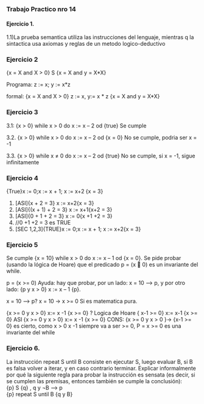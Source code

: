 ### Trabajo Practico nro 14
#### Ejercicio 1.
1.1)La prueba semantica utiliza las instrucciones del lenguaje, mientras q la sintactica usa axiomas y reglas de un metodo logico-deductivo

### Ejercicio 2
{x = X and X > 0} S {x = X and y = X*X}

Programa:
z := x;
y := x*z

formal:
{x = X and X > 0} z := x, y:= x * z {x = X and y = X*X}


### Ejercicio 3
3.1:  {x > 0} while x > 0 do x := x – 2 od {true}
Se cumple

3.2. {x > 0} while x > 0 do x := x – 2 od {x = 0}
No se cumple, podria ser x = -1

3.3. {x > 0} while x ≠ 0 do x := x – 2 od {true} 
No se cumple, si x = -1, sigue infinitamente

### Ejercicio 4
{True}x := 0;x := x + 1; x := x+2 {x = 3}
1. [ASI]{x + 2 = 3} x := x+2{x = 3}
2. [ASI]{(x + 1) + 2 = 3} x := x+1{x+2 = 3}
3. [ASI]{0 + 1 + 2 = 3} x := 0{x +1 +2 = 3}
4. //0 +1 +2 = 3 es TRUE
5. [SEC 1,2,3]{TRUE}x := 0;x := x + 1; x := x+2{x = 3}


### Ejercicio 5 
 Se cumple {x = 10} while x > 0 do x := x – 1 od {x = 0}. Se pide probar (usando la 
lógica de Hoare) que el predicado p = (x  0) es un invariante del while.

 p = (x >= 0) 
 Ayuda: hay que probar, por un lado: x = 10 ⟶ p, y por otro lado: {p y x > 0} x := x – 1 {p}. 

 x = 10 ⟶ p?
 x = 10 -> x >= 0 Si es matematica pura.

 {x >= 0 y x > 0} x:= x -1 {x >= 0} ?
 Logica de Hoare
 { x-1 >= 0} x:= x-1 {x >= 0} ASI
 {x >= 0 y x > 0} x:= x -1 {x >= 0} CONS:
{x >= 0 y x > 0 }-> {x-1 >= 0} es cierto, como x > 0 x -1 siempre va a 
ser >= 0, 
P = x >= 0 es una invariante del while
### Ejercicio 6.
 La instrucción repeat S until B consiste en ejecutar S, luego evaluar B, si B es falsa 
volver  a  iterar,  y  en  caso  contrario  terminar.  Explicar  informalmente  por  qué  la  siguiente  regla 
para probar  la instrucción es sensata (es decir, si se cumplen las premisas, entonces también 
se cumple la conclusión):  
   {p} S {q} , q y ¬B ⟶ p    
{p} repeat S until B {q y B}


